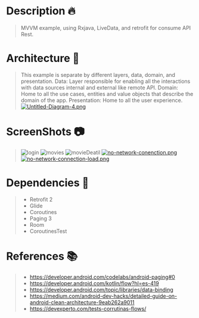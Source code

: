 # Description :fire:
> MVVM example, using Rxjava, LiveData, and retrofit for consume API Rest.
# Architecture :onion:
> This example is separate by different layers, data, domain, and presentation.
> Data: Layer responsible for enabling all the interactions with data sources internal and external like remote API.
> Domain: Home to all the use cases, entities and value objects that describe the domain of the app.
> Presentation: Home to all the user experience. 
>[![Untitled-Diagram-4.png](https://postimg.cc/1nzZgGxz)](https://postimg.cc/Pvsv8TWd)
# ScreenShots :camera:
> ![login](https://i.postimg.cc/xC30k2BZ/login.png)
> ![movies](https://i.postimg.cc/Vvsznh8k/moviedetail.png)
> ![movieDeatil](https://i.postimg.cc/1XWsHKmc/movies.png)
> [![no-network-conenction.png](https://i.postimg.cc/yxLGh297/no-network-conenction.png)](https://postimg.cc/64GztjYP)
> [![no-network-connection-load.png](https://i.postimg.cc/431QhVpg/no-network-connection-load.png)](https://postimg.cc/yJkZMJfQ)
# Dependencies :elephant:
>- Retrofit 2
>- Glide
>- Coroutines
>- Paging 3
>- Room
>- CoroutinesTest
# References :books:
>- https://developer.android.com/codelabs/android-paging#0
>- https://developer.android.com/kotlin/flow?hl=es-419
>- https://developer.android.com/topic/libraries/data-binding 
>- https://medium.com/android-dev-hacks/detailed-guide-on-android-clean-architecture-9eab262a9011
>- https://devexperto.com/tests-corrutinas-flows/